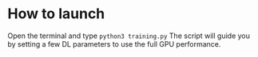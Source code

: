 # How to launch 
Open the terminal and type 
`python3 training.py` The script will guide you by setting a few DL parameters to use the full GPU performance. 

